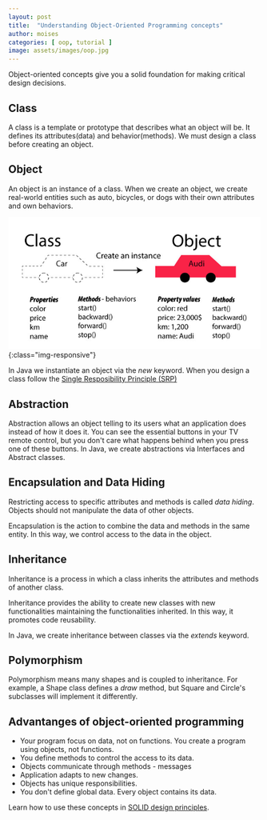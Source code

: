 ```yaml
---
layout: post
title:  "Understanding Object-Oriented Programming concepts"
author: moises
categories: [ oop, tutorial ]
image: assets/images/oop.jpg
---
```


Object-oriented concepts give you a solid foundation for making critical design decisions.

## Class

A class is a template or prototype that describes what an object will be. It defines its attributes(data) and behavior(methods). We must design a class before creating an object.

## Object

An object is an instance of a class. When we create an object, we create real-world entities such as auto, bicycles, or dogs with their own attributes and own behaviors.

![class and object](/assets/images/carClass.jpg){:class="img-responsive"}

In Java we instantiate an object via the *new* keyword. When you design a class follow the <a href="https://codersite.dev/solid-principles-the-definitive-guide/">Single Resposibility Principle (SRP)</a>

## Abstraction

Abstraction allows an object telling to its users what an application does instead of how it does it. You can see the essential buttons in your TV remote control, but you don't care what happens behind when you press one of these buttons. In Java, we create abstractions via Interfaces and Abstract classes.

## Encapsulation and Data Hiding

Restricting access to specific attributes and methods is called *data hiding*. Objects should not manipulate the data of other objects. 

Encapsulation is the action to combine the data and methods in the same entity. In this way, we control access to the data in the object.

## Inheritance

Inheritance is a process in which a class inherits the attributes and methods of another class.

Inheritance provides the ability to create new classes with new functionalities maintaining the functionalities inherited. In this way, it promotes code reusability.

In Java, we create inheritance between classes via the *extends* keyword.

## Polymorphism

Polymorphism means many shapes and is coupled to inheritance. For example, a Shape class defines a *draw* method, but Square and Circle's subclasses will implement it differently.

## Advantanges of object-oriented programming

- Your program focus on data, not on functions. You create a program using objects, not functions.
- You define methods to control the access to its data.
- Objects communicate through methods - messages
- Application adapts to new changes.
- Objects has unique responsibilities.
- You don't define global data. Every object contains its data.

Learn how to use these concepts in <a href="https://codersite.dev/open-closed-principle/">SOLID design principles</a>.
